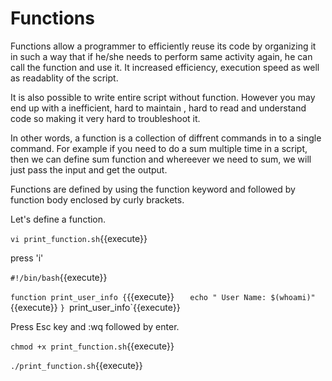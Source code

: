 # Functions

Functions allow a programmer to efficiently reuse its code by organizing it in such a way that if he/she needs to perform same activity again, he can call the function and use it. It increased efficiency, execution speed as well as readablity of the script.

It is also possible to write entire script without function. However you may end up with a inefficient, hard to maintain , hard to read and understand code so making it very hard to troubleshoot it.

In other words, a function is a collection of diffrent commands in to a single command. For example if you need to do a sum multiple time in a script, then we can define sum function and whereever we need to sum, we will just pass the input and get the output.
 
Functions are defined by using the function keyword and followed by function body enclosed by curly brackets.


Let's define a function.

`vi print_function.sh`{{execute}}

press 'i'

`#!/bin/bash`{{execute}}

`function print_user_info {`{{execute}}
`	echo " User Name: $(whoami)"`{{execute}}
`}
`print_user_info`{{execute}}


Press Esc key and :wq followed by enter.

`chmod +x print_function.sh`{{execute}}

`./print_function.sh`{{execute}}



